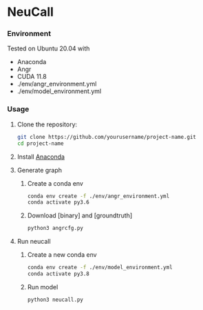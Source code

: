 # NeuCall


### Environment
Tested on Ubuntu 20.04 with
 - Anaconda
 - Angr
 - CUDA 11.8
 - ./env/angr_environment.yml
 - ./env/model_environment.yml

### Usage
1. Clone the repository:

   ```bash
   git clone https://github.com/yourusername/project-name.git
   cd project-name

2. Install [Anaconda](https://docs.conda.io/projects/conda/en/latest/user-guide/install/linux.html#)
3. Generate graph
   1. Create a conda env

        ```bash
        conda env create -f ./env/angr_environment.yml
        conda activate py3.6

        ```
   2. Download [binary] and [groundtruth]

        ```bash
        python3 angrcfg.py
        ```
4. Run neucall
   1. Create a new conda env
        ```bash
        conda env create -f ./env/model_environment.yml
        conda activate py3.8
        ```
    2. Run model
        ```bash
        python3 neucall.py
        ```
